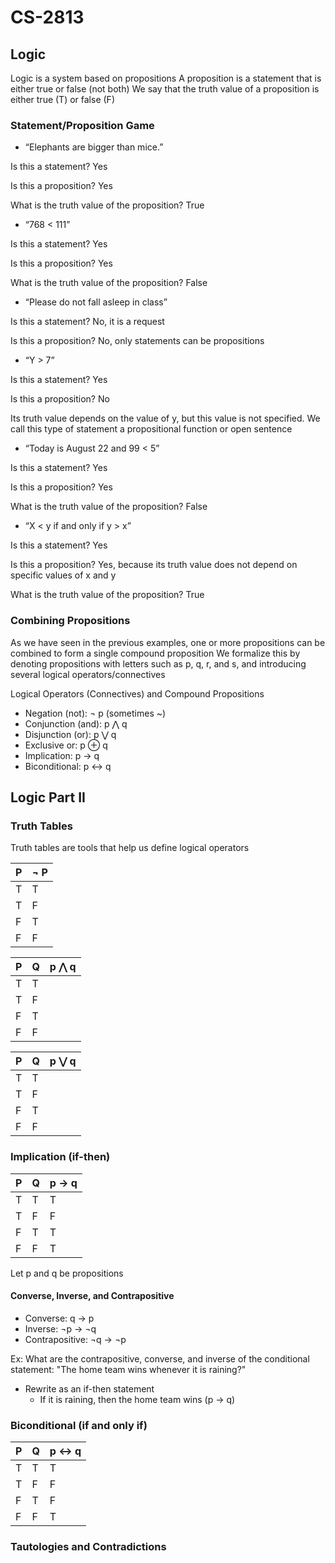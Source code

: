 # CS-2813

## Logic

Logic is a system based on propositions
A proposition is a statement that is either true or false (not both)
We say that the truth value of a proposition is either true (T) or false (F)

### Statement/Proposition Game
- “Elephants are bigger than mice.”

Is this a statement? Yes

Is this a proposition? Yes

What is the truth value of the proposition? True

- “768 < 111”

Is this a statement? Yes

Is this a proposition? Yes

What is the truth value of the proposition? False

- “Please do not fall asleep in class”

Is this a statement? No, it is a request

Is this a proposition? No, only statements can be propositions

- “Y > 7”

Is this a statement? Yes

Is this a proposition? No

Its truth value depends on the value of y, but this value is not specified. We call this type of statement a propositional function or open sentence

- “Today is August 22 and 99 < 5”

Is this a statement? Yes

Is this a proposition? Yes

What is the truth value of the proposition? False

- “X < y if and only if y > x”

Is this a statement? Yes

Is this a proposition? Yes, because its truth value does not depend on specific values of x and y

What is the truth value of the proposition? True

### Combining Propositions

As we have seen in the previous examples, one or more propositions can be combined to form a single compound proposition
We formalize this by denoting propositions with letters such as p, q, r, and s, and introducing several logical operators/connectives

Logical Operators (Connectives) and Compound Propositions

- Negation (not): ¬ p (sometimes ~)
- Conjunction (and): p ⋀ q
- Disjunction (or): p ⋁ q
- Exclusive or: p ⊕ q
- Implication: p → q
- Biconditional: p ↔ q

## Logic Part II

### Truth Tables

Truth tables are tools that help us define logical operators

| P | ¬ P |
|---|---|
| T | T |  
| T | F |  
| F | T |  
| F | F |  

| P | Q | p ⋀ q |
|---|---|-------|
| T | T |  |
| T | F |  |
| F | T |  |
| F | F |  |

| P | Q | p ⋁ q |
|---|---|-------|
| T | T |  |
| T | F |  |
| F | T |  |
| F | F |  |

### Implication (if-then)

| P | Q | p → q |
|---|---|-------|
| T | T | T |
| T | F | F |
| F | T | T |
| F | F | T |

Let p and q be propositions

#### Converse, Inverse, and Contrapositive

- Converse: q → p
- Inverse: ¬p → ¬q
- Contrapositive: ¬q → ¬p

Ex: What are the contrapositive, converse, and inverse of the conditional statement: "The home team wins whenever it is raining?"

- Rewrite as an if-then statement
    - If it is raining, then the home team wins (p → q)
 
### Biconditional (if and only if)

| P | Q | p ↔ q |
|---|---|-------|
| T | T | T |
| T | F | F |
| F | T | F |
| F | F | T |

### Tautologies and Contradictions


